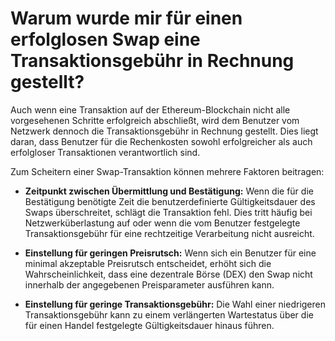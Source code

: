 # Warum wurde mir für einen erfolglosen Swap eine Transaktionsgebühr in Rechnung gestellt?

Auch wenn eine Transaktion auf der Ethereum-Blockchain nicht alle vorgesehenen Schritte erfolgreich abschließt, wird dem Benutzer vom Netzwerk dennoch die Transaktionsgebühr in Rechnung gestellt. Dies liegt daran, dass Benutzer für die Rechenkosten sowohl erfolgreicher als auch erfolgloser Transaktionen verantwortlich sind.

Zum Scheitern einer Swap-Transaktion können mehrere Faktoren beitragen:

- **Zeitpunkt zwischen Übermittlung und Bestätigung:** Wenn die für die Bestätigung benötigte Zeit die benutzerdefinierte Gültigkeitsdauer des Swaps überschreitet, schlägt die Transaktion fehl. Dies tritt häufig bei Netzwerküberlastung auf oder wenn die vom Benutzer festgelegte Transaktionsgebühr für eine rechtzeitige Verarbeitung nicht ausreicht.

- **Einstellung für geringen Preisrutsch:** Wenn sich ein Benutzer für eine minimal akzeptable Preisrutsch entscheidet, erhöht sich die Wahrscheinlichkeit, dass eine dezentrale Börse (DEX) den Swap nicht innerhalb der angegebenen Preisparameter ausführen kann.

- **Einstellung für geringe Transaktionsgebühr:** Die Wahl einer niedrigeren Transaktionsgebühr kann zu einem verlängerten Wartestatus über die für einen Handel festgelegte Gültigkeitsdauer hinaus führen.